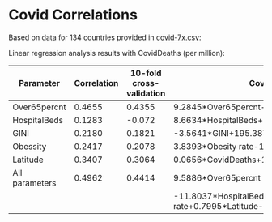 # Covid Correlations


Based on data for 134 countries provided in [covid-7x.csv](https://github.com/Sukii/Coronavirus-data/blob/master/covid-7x.csv):

Linear regression analysis results with CovidDeaths (per million):


Parameter        |Correlation |10-fold cross-validation |CovidDeaths = ...
-----------------|------------|-------------------|---------------------------
Over65percnt     |0.4655      |0.4355             |9.2845&ast;Over65percnt-30.11
HospitalBeds     |0.1283      |-0.072             |8.6634&ast;HospitalBeds+29.1854
GINI             |0.2180      |0.1821             |-3.5641&ast;GINI+195.3872
Obessity         |0.2417      |0.2078             |3.8393&ast;Obesity rate-11.3256
Latitude         |0.3407      |0.3064             |0.0656&ast;CovidDeaths+16.4157
All parameters   |0.4962      |0.4414             |9.5886&ast;Over65percnt
 |  |  | | -11.8037&ast;HospitalBeds+0.8925&ast;GINI+0.2832&ast;Obesity rate+0.7995&ast;Latitude-49.376
